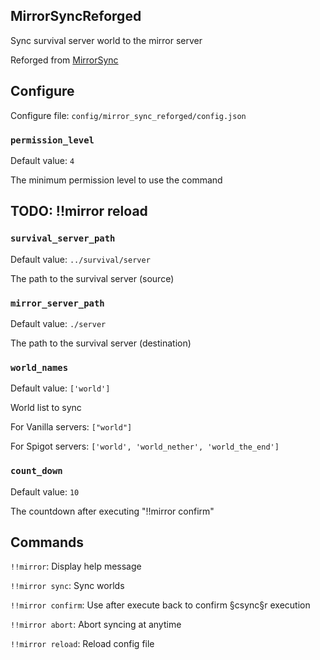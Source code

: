 MirrorSyncReforged
-----

Sync survival server world to the mirror server

Reforged from [MirrorSync](https://github.com/Ivan-1F/MCDReforged-Plugins/tree/master/MirrorSync)

## Configure

Configure file: `config/mirror_sync_reforged/config.json`

### `permission_level`

Default value: `4`

The minimum permission level to use the command

## TODO: !!mirror reload

### `survival_server_path`

Default value: `../survival/server`

The path to the survival server (source)

### `mirror_server_path`

Default value: `./server`

The path to the survival server (destination)

### `world_names`

Default value: `['world']`

World list to sync

For Vanilla servers: `["world"]`

For Spigot servers: `['world', 'world_nether', 'world_the_end']`

### `count_down`

Default value: `10`

The countdown after executing "!!mirror confirm"

## Commands

`!!mirror`: Display help message

`!!mirror sync`: Sync worlds

`!!mirror confirm`: Use after execute back to confirm §csync§r execution

`!!mirror abort`: Abort syncing at anytime

`!!mirror reload`: Reload config file

